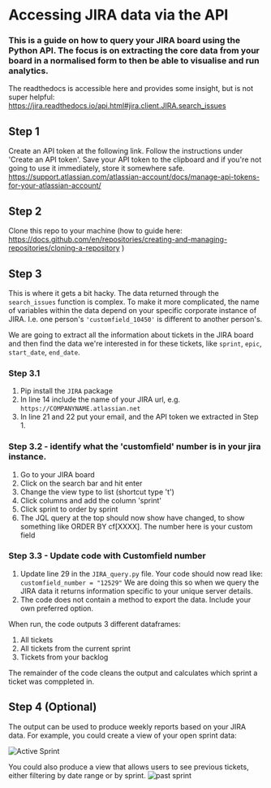 # Accessing JIRA data via the API

### This is a guide on how to query your JIRA board using the Python API. The focus is on extracting the core data from your board in a normalised form to then be able to visualise and run analytics.

The readthedocs is accessible here and provides some insight, but is not super helpful: https://jira.readthedocs.io/api.html#jira.client.JIRA.search_issues

## Step 1

Create an API token at the following link. Follow the instructions under 'Create an API token'. Save your API token to the clipboard and if you're not going to use it immediately, store it somewhere safe. 
https://support.atlassian.com/atlassian-account/docs/manage-api-tokens-for-your-atlassian-account/


## Step 2

Clone this repo to your machine (how to guide here: https://docs.github.com/en/repositories/creating-and-managing-repositories/cloning-a-repository )

## Step 3

This is where it gets a bit hacky. The data returned through the `search_issues` function is complex. To make it more complicated, the name of variables within the data depend on your specific corporate instance of JIRA. I.e. one person's `'customfield_10450'` is different to another person's. 

We are going to extract all the information about tickets in the JIRA board and then find the data we're interested in for these tickets, like `sprint`, `epic`, `start_date`, `end_date`.

### Step 3.1 

1. Pip install the `JIRA` package
3. In line 14 include the name of your JIRA url, e.g.    `https://COMPANYNAME.atlassian.net`
3. In line 21 and 22 put your email, and the API token we extracted in Step 1.

### Step 3.2 - identify what the 'customfield' number is in your jira instance. 

1. Go to your JIRA board
2. Click on the search bar and hit enter
3. Change the view type to list (shortcut type 't')
4. Click columns and add the column 'sprint'
5. Click sprint to order by sprint
6. The JQL query at the top should now show have changed, to show something like ORDER BY cf[XXXX]. The number here is your custom field

### Step 3.3 - Update code with Customfield number

1. Update line 29 in the  `JIRA_query.py` file.  Your code should now read like:
   `customfield_number = "12529"`
   We are doing this so when we query the JIRA data it returns information specific to your unique server details. 
2. The code does not contain a method to export the data. Include your own preferred option.

When run, the code outputs 3 different dataframes:
1. All tickets
2. All tickets from the current sprint
3. Tickets from your backlog

The remainder of the code cleans the output and calculates which sprint a ticket was comppleted in. 

## Step 4 (Optional)

The output can be used to produce weekly reports based on your JIRA data. For example, you could create a view of your open sprint data:

![Active Sprint](https://github.com/alex-stephenson/JIRA_API_Query/assets/49374679/44a7afec-2394-4844-a5ed-19dd6517e0b7)



You could also produce a view that allows users to see previous tickets, either filtering by date range or by sprint. 
![past sprint](https://github.com/alex-stephenson/JIRA_API_Query/assets/49374679/a508318b-2a57-4e1d-b08c-8fbf752a202c)


